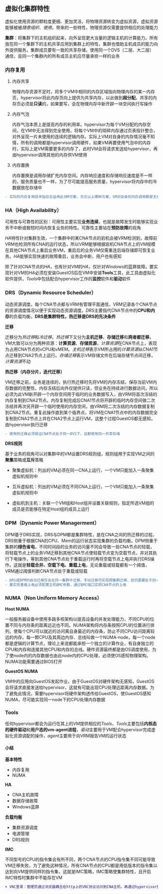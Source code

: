 ## 虚拟化集群特性

虚拟化使用资源的颗粒度更细、更加灵活，将物理资源转变为虚拟资源，虚拟资源能够被被*随意组织、使用*，带来的一些特性，物理资源仅需要提供相应的处理能力

**集群**：将集群下的主机组织起来，向外呈现更大当量的逻辑主机的计算能力。所有放在同一个集群下的主机共享应用到集群上的特性，集群也借助主机成员的能力向外提供服务。集群成员要有一致的共享存储，使用同一个DVS（二层、大二层）通信，且同一个集群内的所有成员主机应尽量承担一样的业务



### 内存复用

1. 内存共享

   物理内存资源不足时，将多个VM中相同的内存区域指向物理内存的某一内存页，hypervisor将此内存页向上提供为共享内存，以此做到**超分配**。共享的内存页必须是**只读**的，如果要写，会在物理内存中新开辟一块空间执行写操作

2. 内存气泡

   内存气泡本质上是提高内存的利用率。hypervisor为每个VM分配的内存空间，在VM中无法得到完全使用，将每个VM中的琐碎内存通过页表指针整合，对外呈现一片未使用的连续的逻辑内存。实际上VM对自身的内存情况毫不知情，所有的调用都是hypervisor调用硬件，如果VM再要使用气泡中的内存时，实际上是VM需要更多的内存了，此时VM会将请求发送给hypervisor，再由hypervisor调用其他的内存供VM使用

3. 内存置换

   内存置换是调用存储扩充内存空间。内存响应速度和存储响应速度是不一样的，服务质量也不一样，为了尽可能提高服务质量，hypervisor将内存中的冷数据放在存储中

```diff
- 实际的内存复用技术指综合运用此3种方案，无论以上哪种方案，VM对自身的内存调用都是无感知的，所有的操作都由hypervisor执行
```



### HA（High Availability）

可用性与可靠性的区别：可用性主要实现**业务连续**，也就是故障发生时能够实现业务不中断或极短时间内恢复业务的特性。可靠性主要站在**预防故障**的视角

*HA*特性针对集群生效，一个集群中的某CNA节点的宕机会被VRM检测到，故障前VRM也检测所有CNA的运行状态，所以VRM能够根据宕机CNA节点上的VM规模在其他CNA节点上重启业务VM，重启后的业务VM仅需重连后端存储即可恢复业务。*HA*能够实现快速的故障重启，业务会中断，用户也有感知

除了针对CNA节点的*HA*，也有针对VM的*HA*，仅针对Windows的蓝屏故障。要实现针对VM的*HA*必须在安装GuestOS后在VM中安装**Tools**工具，此工具由虚拟化软件提供，*Tools*中包括配合hypervisor工作的**监控**软件和**驱动**软件



### DRS（Dynamic Resource Scheduler）

动态资源调度。每个CNA节点都与VRM有管理平面通信，VRM记录各个CNA节点的资源调度情况以便于实现动态资源调度。*DRS*主要指代CNA节点中的**CPU和内存**的负载均衡，**DRS是集群特性，热迁移是DRS的先决条件**

**迁移**

迁移分为*热迁移*和*冷迁移*，*热迁移*下又分为**主机迁移**、**存储迁移**和**两者都迁移**。VM大致可以分为两种资源：**计算资源**、**存储资源**，*计算资源*在CNA节点上，表现为占用CNA节点的vCPU和vMEM。*主机迁移*表示VM所占用的*计算资源*从CNA1节点迁移到CNA2节点上运行。*存储迁移*表示VM存储文件在后端存储节点间迁移，*计算资源*不动

**热迁移（内存分片，迭代迁移）**

VM迁移之前，业务是连续的，执行热迁移时先将VM的内存冻结，保存当前VM内存数据的完整性，内存冻结后向外仅提供只读，但业务在持续进行数据访问，所以必须为此VM新开辟一个内存空间用于临时的业务数据写入，由VRM将首次冻结的内存复制到CNA2节点。内存复制完成后CNA1节点将开辟的临时内存空间做二次冻结并再次另开辟一个临时使用的内存空间，由VRM将二次冻结的内存数据复制到CNA2节点。重复此操作直到某个临界点，将VM在CNA1节点中的内存数据完全复制到CNA2节点上并在CNA2节点上运行VM，这整个过程GuestOS都无感知，由hypervisor执行迁移

```diff
- 使用热迁移必须保证CNA节点处于同一DVS下，且都使用同一共享存储
```

**DRS规则**

基于业务的视角可以对集群中的VM设置DRS规则组，规则组用于实现VM之间的**聚集**策略或**互斥**策略

- 聚集虚拟机：列出的VM必须在同一CNA上运行，一个VM只能加入一条聚集虚拟机规则中

- 互斥虚拟机：列出的VM必须在不同CNA上运行，一个VM只能加入一条聚集虚拟机规则中
- 虚拟机到主机：关联一个VM组和Host组并设置关联规则，指定所选VM组的成员是否能够在特定Host组的成员上运行



### DPM（Dynamic Power Managerment）

DPM基于DRS实现，DRS与DPM都是集群特性，是在CNA之间的热迁移的过程。DRS侧重于根据CNA的CPU、Mem的运行状态实现集群的负载均衡。DPM侧重于集群的**绿色省电**，不同时间段的业务的访问量不同会导致一些CNA节点的轻载，将轻载节点上的业务VM迁移到其他CNA节点使轻载节点变为空载节点，并对其执行下电操作，等到其他CNA节点处于重载运行时再将空载节点上电并执行DRS操作。这就是**轻载合并、空载下电、重载上电**，无论重载或轻载都有一个阈值，VRM通过阈值判断CNA节点处于重载或轻载

```diff
- DRS或DPM的自动迁移仅会在同一集群中迁移，手动迁移可实现跨集群迁移，但仍需要处于同一DVS和共享存储的情况下
- 要实现重载上电必须配置主机BMC参数，通过BMC端口实现CNA节点的上电
```



### NUMA（Non Uniform Memory Access）

**Host NUMA**

一般服务器设备中使用多路多核架构以提高设备的并发处理能力，不同CPU的位置不同与内存条的距离远近也不同。*NUMA*架构将内存条按照CPU的位置进行排列，使每个CPU可以就近的访问离自身最近的内存条，防止不同CPU访问距离较远的内存。每一颗CPU及其周边内存、总线叫做一个NUMA-node，每一个node都是逻辑的计算节点，理论上来说都能承担一个独立的计算作业，有自身独立的CPU和内存和连接其他CPU和内存的总线。硬件资源最终都是由OS调度使用，为了使node内的内存数据也由此node内的CPU处理，必须使OS感知物理架构。NUMA功能需要通过BIOS打开

**GuestOS NUMA**

VM中的应用向GuestOS发起作业，由于GuestOS对硬件架构无感知，GuestOS会将请求直接发送给hypervisor，这就有可能出现CPU处理远距离内存数据。为了避免此情况，需要hypervisor将硬件架构透传给GuestOS，使GuestOS感知NUMA，尽可能实现同一node下的CPU处理内存数据



### Tools

任何hypervisor都会为运行在其上的VM提供相应的*Tools*，*Tools*主要包括**内核态的硬件驱动**和**用户态的vm-agent进程**，*驱动*主要用于VM配合hypervisor完成虚拟化资源调配的操作，*agent*主要用于向VRM报告VM的运行状态



#### 小结

**基本特性**

- 内存复用
- NUMA

**HA**

- CNA主机故障
- 数据存储故障
- Windows蓝屏

**负载均衡**

- 集群资源调度
- 电源管理
- DRS规则

**IMC**

​	不同型号的CPU的指令集会有所不同，两个CNA节点的CPU指令集不同可能导致VM迁移失败，为了避免这种情况，所有CNA节点的CPU都是用低版本的指令集以达到向VM提供同样的指令集，这就是IMC策略，IMC策略使集群特性，且开启IMC特性时集群中不能存在VM

```diff
+ VNC登录：管理员通过浏览器耦合在http上的VNC协议访问到CNA主机，再通过hypervisor提供的API访问到VM，将VM的控制台复制到浏览器
```

